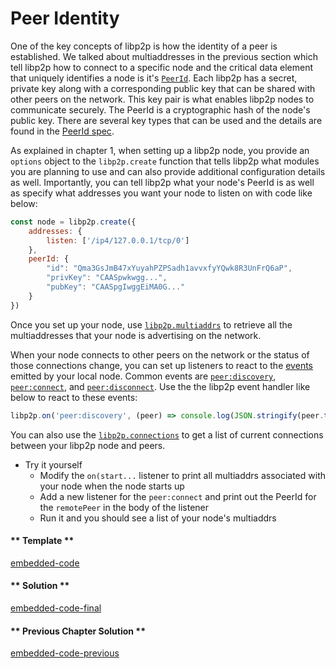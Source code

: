 Peer Identity
=============

One of the key concepts of libp2p is how the identity of a peer is established.  We talked about multiaddresses in the previous section which tell libp2p how to connect to a specific node and the critical data element that uniquely identifies a node is it's [`PeerId`](https://docs.libp2p.io/concepts/peer-id/).  Each libp2p has a secret, private key along with a corresponding public key that can be shared with other peers on the network.  This key pair is what enables libp2p nodes to communicate securely. The PeerId is a cryptographic hash of the node's public key.  There are several key types that can be used and the details are found in the [PeerId spec](https://github.com/libp2p/specs/blob/master/peer-ids/peer-ids.md).

As explained in chapter 1, when setting up a libp2p node, you provide an `options` object to the `libp2p.create` function that tells libp2p what modules you are planning to use and can also provide additional configuration details as well.  Importantly, you can tell libp2p what your node's PeerId is as well as specify what addresses you want your node to listen on with code like below:
```javascript
const node = libp2p.create({
    addresses: {
        listen: ['/ip4/127.0.0.1/tcp/0']
    },
    peerId: {
        "id": "Qma3GsJmB47xYuyahPZPSadh1avvxfyYQwk8R3UnFrQ6aP",
        "privKey": "CAASpwkwgg...",
        "pubKey": "CAASpgIwggEiMA0G..."
    }   
})
```

Once you set up your node, use [`libp2p.multiaddrs`](https://github.com/libp2p/js-libp2p/blob/master/doc/API.md#multiaddrs) to retrieve all the multiaddresses that your node is advertising on the network.

When your node connects to other peers on the network or the status of those connections change, you can set up listeners to react to the [events](https://github.com/libp2p/js-libp2p/blob/master/doc/API.md#events) emitted by your local node.  Common events are [`peer:discovery`](https://github.com/libp2p/js-libp2p/blob/master/doc/API.md#a-peer-has-been-discovered), [`peer:connect`](https://github.com/libp2p/js-libp2p/blob/master/doc/API.md#a-new-connection-to-a-peer-has-been-opened), and [`peer:disconnect`](https://github.com/libp2p/js-libp2p/blob/master/doc/API.md#an-existing-connection-to-a-peer-has-been-closed).  Use the the libp2p event handler like below to react to these events:
```javascript
libp2p.on('peer:discovery', (peer) => console.log(JSON.stringify(peer.toJSON(), null, 2)))
```
You can also use the [`libp2p.connections`](https://github.com/libp2p/js-libp2p/blob/master/doc/API.md#connections) to get a list of current connections between your libp2p node and peers.
* Try it yourself
    - Modify the `on(start...` listener to print all multiaddrs associated with your node when the node starts up
    - Add a new listener for the `peer:connect` and print out the PeerId for the `remotePeer` in the body of the listener
    - Run it and you should see a list of your node's multiaddrs


<!-- ### Events
Once you have a libp2p instance running, you can listen to several events to trigger certain actions. 
An example can be -
```bash
libp2p.on('error', (err) => {})
```
This is an instance for listening to an error in Libp2p. Another example could be if it finds a new peer to connect to -
```bash
libp2p.on('peer:discovery', (peer) => {})
```
 > Note - You can learn more about these listeners in the official documentation [here](https://github.com/libp2p/js-libp2p/blob/master/doc/API.md#events) -->


<!-- tabs:start -->

#### ** Template **

[embedded-code](../assets/2/2.1-template-code.js ':include :type=code embed-template')

#### ** Solution **

[embedded-code-final](../assets/2/2.1-finished-code.js ':include :type=code embed-final')

#### ** Previous Chapter Solution **

[embedded-code-previous](../assets/2/2.0-finished-code.js ':include :type=code embed-previous')

<!-- tabs:end -->

